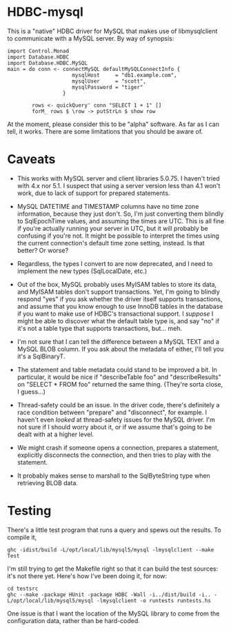HDBC-mysql
==========

This is a "native" HDBC driver for MySQL that makes use of
libmysqlclient to communicate with a MySQL server.  By way of
synopsis:

    import Control.Monad
    import Database.HDBC
    import Database.HDBC.MySQL
    main = do conn <- connectMySQL defaultMySQLConnectInfo {
                         mysqlHost     = "db1.example.com",
                         mysqlUser     = "scott",
                         mysqlPassword = "tiger"
                      }

            rows <- quickQuery' conn "SELECT 1 + 1" []
            forM_ rows $ \row -> putStrLn $ show row

At the moment, please consider this to be "alpha" software.  As far as
I can tell, it works.  There are some limitations that you should be
aware of.

Caveats
=======

  * This works with MySQL server and client libraries 5.0.75.  I
    haven't tried with 4.x nor 5.1.  I suspect that using a server
    version less than 4.1 won't work, due to lack of support for
    prepared statements.

  * MySQL DATETIME and TIMESTAMP columns have no time zone information,
    because they just don't.  So, I'm just converting them blindly to
    SqlEpochTime values, and assuming the times are UTC.  This is all
    fine if you're actually running your server in UTC, but it will
    probably be confusing if you're not.  It might be possible to
    interpret the times using the current connection's default
    time zone setting, instead.  Is that better?  Or worse?

  * Regardless, the types I convert to are now deprecated, and I need
    to implement the new types (SqlLocalDate, etc.)

  * Out of the box, MySQL probably uses MyISAM tables to store its
    data, and MyISAM tables don't support transactions.  Yet, I'm
    going to blindly respond "yes" if you ask whether the driver
    itself supports transactions, and assume that you know enough to
    use InnoDB tables in the database if you want to make use of
    HDBC's transactional support.  I *suppose* I might be able to
    discover what the default table type is, and say "no" if it's not
    a table type that supports transactions, but... meh.

  * I'm not sure that I can tell the difference between a MySQL TEXT
    and a MySQL BLOB column.  If you ask about the metadata of either,
    I'll tell you it's a SqlBinaryT.

  * The statement and table metadata could stand to be improved a bit.
    In particular, it would be nice if "describeTable foo" and
    "describeResults" on "SELECT * FROM foo" returned the same thing.
    (They're sorta close, I guess...)

  * Thread-safety could be an issue.  In the driver code, there's
    definitely a race condition between "prepare" and "disconnect",
    for example.  I haven't even *looked* at thread-safety issues for
    the MySQL driver.  I'm not sure if I should worry about it, or if
    we assume that's going to be dealt with at a higher level.

  * We might crash if someone opens a connection, prepares a
    statement, explicitly disconnects the connection, and then tries
    to play with the statement.

  * It probably makes sense to marshall to the SqlByteString type when
    retrieving BLOB data.

Testing
=======

There's a little test program that runs a query and spews out the
results.  To compile it,

    ghc -idist/build -L/opt/local/lib/mysql5/mysql -lmysqlclient --make Test

I'm still trying to get the Makefile right so that it can build the
test sources: it's not there yet.  Here's how I've been doing it, for
now:

    cd testsrc
    ghc --make -package HUnit -package HDBC -Wall -i../dist/build -i.. -L/opt/local/lib/mysql5/mysql -lmysqlclient -o runtests runtests.hs

One issue is that I want the location of the MySQL library to come
from the configuration data, rather than be hard-coded.
